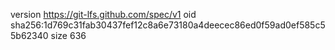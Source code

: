 version https://git-lfs.github.com/spec/v1
oid sha256:1d769c31fab30437fef12c8a6e73180a4deecec86ed0f59ad0ef585c55b62340
size 636
